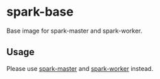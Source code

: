 spark-base
============

Base image for spark-master and spark-worker.

Usage
-----

Please use [spark-master](../spark-master) and [spark-worker](../spark-worker) instead.